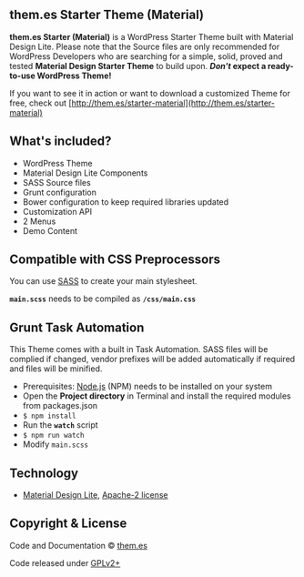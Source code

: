 ## them.es Starter Theme (Material)

**them.es Starter (Material)** is a WordPress Starter Theme built with Material Design Lite. Please note that the Source files are only recommended for WordPress Developers who are searching for a simple, solid, proved and tested **Material Design Starter Theme** to build upon. **_Don't_ expect a ready-to-use WordPress Theme!**

If you want to see it in action or want to download a customized Theme for free, check out [http://them.es/starter-material](http://them.es/starter-material)


## What's included?
* WordPress Theme
* Material Design Lite Components
* SASS Source files
* Grunt configuration
* Bower configuration to keep required libraries updated
* Customization API
* 2 Menus
* Demo Content


## Compatible with CSS Preprocessors
You can use [SASS](http://sass-lang.com) to create your main stylesheet.

**`main.scss`** needs to be compiled as **`/css/main.css`**


## Grunt Task Automation
This Theme comes with a built in Task Automation. SASS files will be complied if changed, vendor prefixes will be added automatically if required and files will be minified.

* Prerequisites: [Node.js](https://nodejs.org) (NPM) needs to be installed on your system
* Open the **Project directory** in Terminal and install the required modules from packages.json
* `$ npm install`
* Run the **`watch`** script
* `$ npm run watch`
* Modify `main.scss`


## Technology

* [Material Design Lite](https://github.com/google/material-design-lite), [Apache-2 license](https://github.com/google/material-design-lite/blob/master/LICENSE)


## Copyright & License

Code and Documentation &copy; [them.es](http://them.es)

Code released under [GPLv2+](http://www.gnu.org/licenses/gpl-2.0.html)
